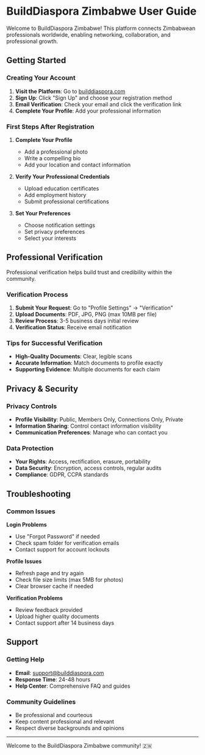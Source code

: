 # BuildDiaspora Zimbabwe User Guide

Welcome to BuildDiaspora Zimbabwe! This platform connects Zimbabwean professionals worldwide, enabling networking, collaboration, and professional growth.

## Getting Started

### Creating Your Account

1. **Visit the Platform**: Go to [builddiaspora.com](https://builddiaspora.com)
2. **Sign Up**: Click "Sign Up" and choose your registration method
3. **Email Verification**: Check your email and click the verification link
4. **Complete Your Profile**: Add your professional information

### First Steps After Registration

1. **Complete Your Profile**
   - Add a professional photo
   - Write a compelling bio
   - Add your location and contact information

2. **Verify Your Professional Credentials**
   - Upload education certificates
   - Add employment history
   - Submit professional certifications

3. **Set Your Preferences**
   - Choose notification settings
   - Set privacy preferences
   - Select your interests

## Professional Verification

Professional verification helps build trust and credibility within the community.

### Verification Process

1. **Submit Your Request**: Go to "Profile Settings" → "Verification"
2. **Upload Documents**: PDF, JPG, PNG (max 10MB per file)
3. **Review Process**: 3-5 business days initial review
4. **Verification Status**: Receive email notification

### Tips for Successful Verification

- **High-Quality Documents**: Clear, legible scans
- **Accurate Information**: Match documents to profile exactly
- **Supporting Evidence**: Multiple documents for each claim

## Privacy & Security

### Privacy Controls

- **Profile Visibility**: Public, Members Only, Connections Only, Private
- **Information Sharing**: Control contact information visibility
- **Communication Preferences**: Manage who can contact you

### Data Protection

- **Your Rights**: Access, rectification, erasure, portability
- **Data Security**: Encryption, access controls, regular audits
- **Compliance**: GDPR, CCPA standards

## Troubleshooting

### Common Issues

**Login Problems**
- Use "Forgot Password" if needed
- Check spam folder for verification emails
- Contact support for account lockouts

**Profile Issues**
- Refresh page and try again
- Check file size limits (max 5MB for photos)
- Clear browser cache if needed

**Verification Problems**
- Review feedback provided
- Upload higher quality documents
- Contact support after 14 business days

## Support

### Getting Help

- **Email**: support@builddiaspora.com
- **Response Time**: 24-48 hours
- **Help Center**: Comprehensive FAQ and guides

### Community Guidelines

- Be professional and courteous
- Keep content professional and relevant
- Respect diverse backgrounds and opinions

---

Welcome to the BuildDiaspora Zimbabwe community! 🇿🇼
